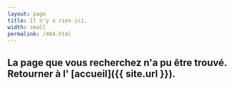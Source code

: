 ```yaml
---
layout: page
title: Il n'y a rien ici.
width: small
permalink: /404.html
---
```


## La page que vous recherchez n'a pu être trouvé. Retourner à l' [accueil]({{ site.url }}).
